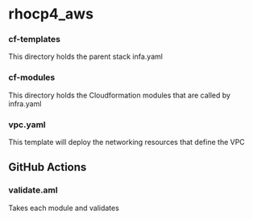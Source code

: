 # rhocp4_aws

### cf-templates
This directory holds the parent stack infa.yaml

### cf-modules
This directory holds the Cloudformation modules that are called by infra.yaml

### vpc.yaml
This template will deploy the networking resources that define the VPC 

## GitHub Actions
### validate.aml
Takes each module and validates